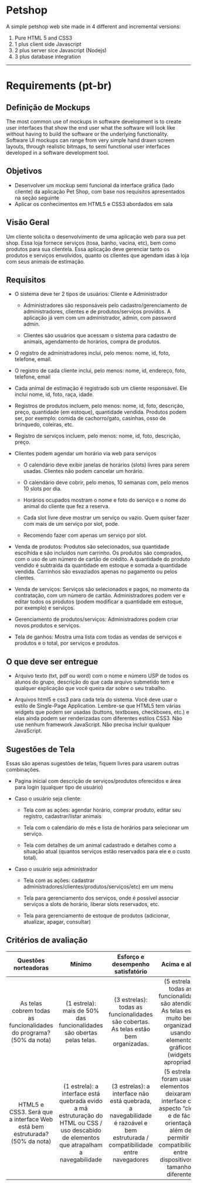 # Petshop
A simple petshop web site made in 4 different and incremental versions:

1. Pure HTML 5 and CSS3
2. 1 plus client side Javascript
3. 2 plus server sice Javascript (Nodejs)
4. 3 plus database integration

----------------------------

# Requirements (pt-br)

## Definição de Mockups 
The most common use of mockups in software development is to create user interfaces that show the end user what the software will look like without having to build the software or the underlying functionality. Software UI mockups can range from very simple hand drawn screen layouts, through realistic bitmaps, to semi functional user interfaces developed in a software development tool.


## Objetivos

- Desenvolver um mockup semi funcional da interface gráfica (lado cliente) da aplicação Pet Shop, com base nos requisitos apresentados na seção seguinte
- Aplicar os conhecimentos em HTML5 e CSS3 abordados em sala

## Visão Geral

Um cliente solicita o desenvolvimento de uma aplicação web para sua pet shop. Essa loja fornece serviços (tosa, banho, vacina, etc), bem como produtos para sua clientela. Essa aplicação deve gerenciar tanto os produtos e serviços envolvidos, quanto os clientes que agendam idas à loja com seus animais de estimação.

## Requisitos

- O sistema deve ter 2 tipos de usuários: Cliente e Administrador
    - Administradores são responsáveis pelo cadastro/gerenciamento de 
    administradores, clientes e de produtos/serviços providos. A aplicação já vem com um administrador, admin, com password admin.
    
    - Clientes são usuários que acessam o sistema para cadastro de animais, agendamento de horários, compra de produtos.

- O registro de administradores inclui, pelo menos: nome, id, foto, telefone, email.

- O registro de cada cliente inclui, pelo menos: nome, id, endereço, foto, telefone, email

- Cada animal de estimação é registrado sob um cliente responsável. Ele inclui nome, id, foto, raça, idade.

- Registros de produtos incluem, pelo menos: nome, id, foto, descrição, preço, quantidade (em estoque), quantidade vendida. Produtos podem ser, por exemplo: comida de cachorro/gato, casinhas, osso de brinquedo, coleiras, etc.

- Registro de serviços incluem, pelo menos: nome, id, foto, descrição, preço.

- Clientes podem agendar um horário via web para serviços
    - O calendário deve exibir janelas de horários (slots) livres para serem usadas. Clientes não podem cancelar um horário.

    - O calendário deve cobrir, pelo menos, 10 semanas com, pelo menos 10 slots por dia.

    - Horários ocupados mostram o nome e foto do serviço e o nome do animal do cliente que fez a reserva.

    - Cada slot livre deve mostrar um serviço ou vazio. Quem quiser fazer com mais de um serviço por slot, pode. 

    - Recomendo fazer com apenas um serviço por slot.

- Venda de produtos: Produtos são selecionados, sua quantidade escolhida e são incluídos num carrinho. Os produtos são comprados, com o uso de um número de cartão de crédito. A quantidade do produto vendido é subtraída da quantidade em estoque e somada a quantidade vendida. Carrinhos são esvaziados apenas no pagamento ou pelos clientes.

- Venda de serviços: Serviços são selecionados e pagos, no momento da contratação, com um número de cartão.  Administradores podem ver e editar todos os produtos (podem modificar a quantidade em estoque, por exemplo) e serviços. 

- Gerenciamento de produtos/serviços: Administradores podem criar novos produtos e serviços.

- Tela de ganhos: Mostra uma lista com todas as vendas de serviços e produtos e o total, por serviços e produtos.

## O que deve ser entregue

- Arquivo texto (txt, pdf ou word) com o nome e número USP de todos os alunos do grupo, descrição do que cada arquivo submetido tem e qualquer explicação que você queira dar sobre o seu trabalho.

- Arquivos html5 e css3 para cada tela do sistema. Você deve usar o estilo de Single-Page Application. Lembre-se que HTML5 tem várias widgets que podem ser usadas (buttons, textboxes, checkboxes, etc.) e elas ainda podem ser renderizadas com diferentes estilos CSS3. Não use nenhum framework JavaScript. Não precisa incluir qualquer JavaScript. 

## Sugestões de Tela

Essas são apenas sugestões de telas, fiquem livres para usarem outras combinações.

- Pagina inicial com descrição de serviços/produtos oferecidos e área para login (qualquer tipo de usuário) 

- Caso o usuário seja cliente: 

    - Tela com as ações: agendar horário, comprar produto, editar seu registro, cadastrar/listar animais 

    - Tela com o calendário do mês e lista de horários para selecionar um serviço.

    - Tela com detalhes de um animal cadastrado e detalhes como a situação atual (quantos serviços estão reservados para ele e o custo total). 

- Caso o usuário seja administrador
    - Tela com as ações: cadastrar administradores/clientes/produtos/serviços/etc) em um menu

    - Tela para gerenciamento dos serviços, onde é possível associar serviços a slots de horário, liberar slots reservados, etc.
    
    - Tela para gerenciamento de estoque de produtos (adicionar, atualizar, apagar, consultar)
    
## Critérios de avaliação

| Questões norteadoras | Mínimo | Esforço e desempenho satisfatório | Acima e além |
| :------------------: | :----: | :--------------------------------:| :-----------: |
| As telas cobrem todas as funcionalidades do programa?(50% da nota)| (1 estrela): mais de 50% das funcionalidades são obertas pelas telas. |(3 estrelas): todas as funcionalidades são cobertas. As telas estão bem organizadas. |(5 estrelas): todas as funcionalidades são atendidas. As telas estão muito bem organizadas usando elementos gráficos (widgets) apropriados |
| HTML5 e CSS3. Será que a interface Web está bem estruturada? (50% da nota)|(1 estrela): a interface está quebrada evido a má estruturação do HTML ou CSS / uso descabido de elementos que atrapalham a navegabilidade |(3 estrelas): a interface não está quebrada, a navegabilidade é razoável e bem estruturada / compatibilidade entre navegadores |(5 estrelas): foram usados elementos que deixaram a interface com aspecto “clean” e de fácil orientação, além de permitir a compatibilidade entre dispositivos de tamanhos diferentes |
